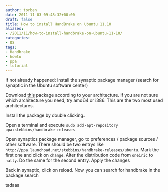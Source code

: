 ```yaml
---
author: torben
date: 2011-11-03 09:48:32+00:00
draft: false
title: How to install HandBrake on Ubuntu 11.10
aliases: 
- /2011/11/how-to-install-handbrake-on-ubuntu-11-10/
categories:
- OS
tags:
- Handbrake
- howto
- ppa
- tutorial
---
```


If not already happened: Install the synaptic package manager (search for synaptic in the Ubuntu software center)

Download [this](http://packages.debian.org/squeeze/libnotify1) package according to your architecture. If you are not sure which architecture you need, try amd64 or i386. This are the two most used architectures.

Install the package by double clicking.

Open a terminal and execute `sudo add-apt-repository ppa:stebbins/handbrake-releases`

Open synaptics package manager, go to preferences / package sources / other software. There should be two entrys like `http://ppa.launchpad.net/stebbins/handbrake-releases/ubuntu`. Mark the first one and click on `change`. Alter the distribution code from `oneiric` to `natty`. Do the same for the second entry. Apply the changes

Back in synaptic, click on reload. Now you can search for handbrake in the package search

tadaaa
